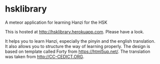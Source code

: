 # hsklibrary
A meteor application for learning Hanzi for the HSK

This is hosted at http://hsklibrary.herokuapp.com. Please have a look.

It helps you to learn Hanzi, especially the pinyin and the english translation. It also allows you to structure the way of learning properly.
The design is based on template called Forty from https://html5up.net/. The translation was taken from http://CC-CEDICT.ORG.
